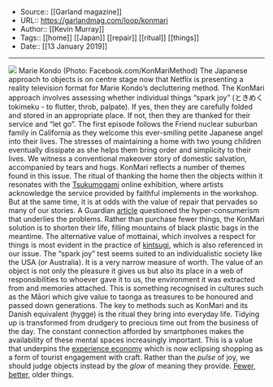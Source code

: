 ﻿
  * Source:: [[Garland magazine]]
  * URL:: https://garlandmag.com/loop/konmari
  * Author:: [[Kevin Murray]]
  * Tags:: [[home]] [[Japan]] [[repair]] [[ritual]] [[things]]
  * Date:: [[13 January 2019]]


* * *
[![](https://garlandmag.com/wp-content/uploads/2019/01/Hero_Landscape_Marie_Kondo_facebook@2x-1024x614.jpg)](https://garlandmag.com/wp-content/uploads/2019/01/Hero_Landscape_Marie_Kondo_facebook@2x.jpg)
Marie Kondo (Photo: Facebook.com/KonMariMethod)
The Japanese approach to objects is on centre stage now that Netflix is presenting a reality television format for Marie Kondo’s decluttering method.
The KonMari approach involves assessing whether individual things “spark joy” (ときめく tokimeku - to flutter, throb, palpate). If yes, then they are carefully folded and stored in an appropriate place. If not, then they are thanked for their service and “let go”.
The first episode follows the Friend nuclear suburban family in California as they welcome this ever-smiling petite Japanese angel into their lives. The stresses of maintaining a home with two young children eventually dissipate as she helps them bring order and simplicity to their lives. We witness a conventional makeover story of domestic salvation, accompanied by tears and hugs.
KonMari reflects a number of themes found in this issue. The ritual of thanking the home then the objects within it resonates with the [Tsukumogami](https://garlandmag.com/article/tsukumogami/) online exhibition, where artists acknowledge the service provided by faithful implements in the workshop.
But at the same time, it is at odds with the value of repair that pervades so many of our stories. A Guardian [article](https://www.theguardian.com/lifeandstyle/2019/jan/10/marie-kondo-you-know-what-would-spark-joy-buying-less-crap) questioned the hyper-consumerism that underlies the problems. Rather than purchase fewer things, the KonMari solution is to shorten their life, filling mountains of black plastic bags in the meantime. The alternative value of mottainai, which involves a respect for things is most evident in the practice of [kintsugi](https://garlandmag.com/article/keiko-ikoma/), which is also referenced in our issue.
The “spark joy” test seems suited to an individualistic society like the USA (or Australia). It is a very narrow measure of worth. The value of an object is not only the pleasure it gives us but also its place in a web of responsibilities to whoever gave it to us, the environment it was extracted from and memories attached. This is something recognised in cultures such as the Māori which give value to taonga as treasures to be honoured and passed down generations.
The key to methods such as KonMari and its Danish equivalent (hygge) is the ritual they bring into everyday life. Tidying up is transformed from drudgery to precious time out from the business of the day. The constant connection afforded by smartphones makes the availability of these mental spaces increasingly important. This is a value that underpins the [experience economy](https://garlandmag.com/article/experience/) which is now eclipsing shopping as a form of tourist engagement with craft. 
Rather than the _pulse_ of joy, we should judge objects instead by the _glow_ of meaning they provide. [Fewer, better,](https://garlandmag.com/loop/glenn-adamson-%e2%9c%bf-the-need-for-material-intelligence/) older things.
